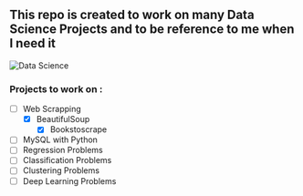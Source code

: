 ## This repo is created to work on many Data Science Projects and to be reference to me when I need it

![Data Science](https://www.edureka.co/blog/wp-content/uploads/2018/08/Insurance-Leadspace-Aniamted.gif)

### Projects to work on :
- [ ] Web Scrapping
  - [x] BeautifulSoup
    - [x] Bookstoscrape
- [ ] MySQL with Python
- [ ] Regression Problems
- [ ] Classification Problems 
- [ ] Clustering Problems
- [ ] Deep Learning Problems
